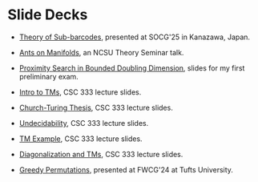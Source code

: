 # Slide Decks

- [Theory of Sub-barcodes](slides/TheoryOfSubbarcodes.pdf), presented at SOCG'25 in Kanazawa, Japan.

- [Ants on Manifolds](slides/AntsOnManifolds.pdf), an NCSU Theory Seminar talk.

- [Proximity Search in Bounded Doubling Dimension](slides/ProximitySearchInBoundedDoublingDimension.pdf), slides for my first preliminary exam.

- [Intro to TMs](slides/IntroToTMs.pdf), CSC 333 lecture slides.

- [Church-Turing Thesis](slides/ChurchTuringThesis.pdf), CSC 333 lecture slides.

- [Undecidability](slides/Undecidability.pdf), CSC 333 lecture slides.

- [TM Example](slides/TMExamples-StateDiagrams-Algorithms.pdf), CSC 333 lecture slides.

- [Diagonalization and TMs](slides/Diagonalization.pdf), CSC 333 lecture slides.

- [Greedy Permutations](slides/FWCG24_GreedyPermutations.pdf), presented at FWCG'24 at Tufts University.
